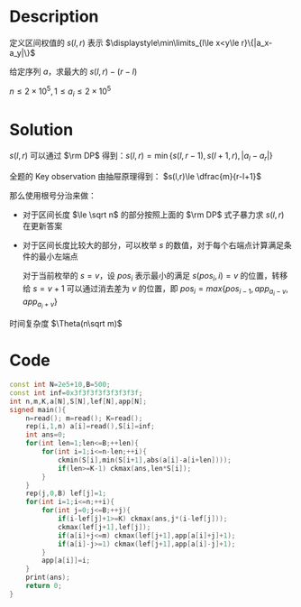 # Description

定义区间权值的 $s(l,r)$ 表示 $\displaystyle\min\limits_{l\le x<y\le r}\{|a_x-a_y|\}$

给定序列 $a$，求最大的 $s(l,r)-(r-l)$

$n\le 2\times 10^5,1\le a_i\le 2\times 10^5$

# Solution

$s(l,r)$ 可以通过 $\rm DP$ 得到：$s(l,r)=\min\{s(l,r-1),s(l+1,r),|a_l-a_r|\}$ 

全题的 Key observation 由抽屉原理得到： $s(l,r)\le \dfrac{m}{r-l+1}$

那么使用根号分治来做：

- 对于区间长度 $\le \sqrt n$ 的部分按照上面的 $\rm DP$ 式子暴力求 $s(l,r)$ 在更新答案

- 对于区间长度比较大的部分，可以枚举 $s$ 的数值，对于每个右端点计算满足条件的最小左端点 

	对于当前枚举的 $s=v$，设 $pos_i$ 表示最小的满足 $s(pos_i,i)=v$ 的位置，转移给 $s=v+1$ 可以通过消去差为 $v$ 的位置，即 $pos_i=max\{pos_{i-1},app_{a_i-v},app_{a_i+v}\}$

时间复杂度 $\Theta(n\sqrt m)$


# Code

```cpp
const int N=2e5+10,B=500;
const int inf=0x3f3f3f3f3f3f3f3f;
int n,m,K,a[N],S[N],lef[N],app[N];
signed main(){
	n=read(); m=read(); K=read();
	rep(i,1,n) a[i]=read(),S[i]=inf;
	int ans=0;
	for(int len=1;len<=B;++len){
		for(int i=1;i<=n-len;++i){
			ckmin(S[i],min(S[i+1],abs(a[i]-a[i+len])));
			if(len>=K-1) ckmax(ans,len*S[i]);		
		}
	}
	rep(j,0,B) lef[j]=1;
	for(int i=1;i<=n;++i){
		for(int j=0;j<=B;++j){
			if(i-lef[j]+1>=K) ckmax(ans,j*(i-lef[j]));
			ckmax(lef[j+1],lef[j]);
			if(a[i]+j<=m) ckmax(lef[j+1],app[a[i]+j]+1);
			if(a[i]-j>=1) ckmax(lef[j+1],app[a[i]-j]+1);
		}
		app[a[i]]=i;
	}
	print(ans);
	return 0;
}
```